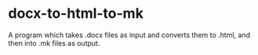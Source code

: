 # docx-to-html-to-mk
A program which takes .docx files as input and converts them to .html, and then into .mk files as output.
